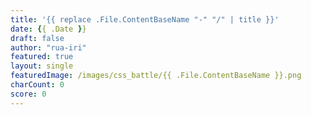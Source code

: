 ```yaml
---
title: '{{ replace .File.ContentBaseName "-" "/" | title }}'
date: {{ .Date }}
draft: false
author: "rua-iri"
featured: true
layout: single
featuredImage: /images/css_battle/{{ .File.ContentBaseName }}.png
charCount: 0
score: 0
---
```



